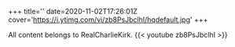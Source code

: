 +++
title=''
date=2020-11-02T17:26:01Z
cover='https://i.ytimg.com/vi/zb8PsJbclhI/hqdefault.jpg'
+++

All content belongs to RealCharlieKirk.
{{< youtube zb8PsJbclhI >}}
